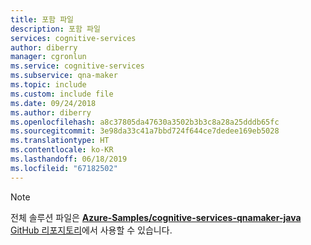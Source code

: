 ```yaml
---
title: 포함 파일
description: 포함 파일
services: cognitive-services
author: diberry
manager: cgronlun
ms.service: cognitive-services
ms.subservice: qna-maker
ms.topic: include
ms.custom: include file
ms.date: 09/24/2018
ms.author: diberry
ms.openlocfilehash: a8c37805da47630a3502b3b3c8a28a25dddb65fc
ms.sourcegitcommit: 3e98da33c41a7bbd724f644ce7dedee169eb5028
ms.translationtype: HT
ms.contentlocale: ko-KR
ms.lasthandoff: 06/18/2019
ms.locfileid: "67182502"
---
```

> [!NOTE]
> 전체 솔루션 파일은 [**Azure-Samples/cognitive-services-qnamaker-java** GitHub 리포지토리](https://github.com/Azure-Samples/cognitive-services-qnamaker-java)에서 사용할 수 있습니다.
